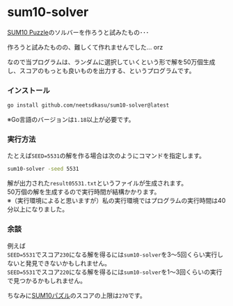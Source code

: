 # sum10-solver

[SUM10 Puzzle](https://neetsdkasu.github.io/game/sum10/index.html)のソルバーを作ろうと試みたもの･･･


作ろうと試みたものの、難しくて作れませんでした… orz  

なので当プログラムは、ランダムに選択していくという形で解を50万個生成し、スコアのもっとも良いものを出力する、というプログラムです。  

### インストール

```bash
go install github.com/neetsdkasu/sum10-solver@latest
```
※Go言語のバージョンは`1.18`以上が必要です。  


### 実行方法

たとえば`SEED=5531`の解を作る場合は次のようにコマンドを指定します。    
```bash
sum10-solver -seed 5531
```
解が出力された`result05531.txt`というファイルが生成されます。   
50万個の解を生成するので実行時間が結構かかります。  
※（実行環境によると思いますが）私の実行環境ではプログラムの実行時間は40分以上になりました。   



### 余談

例えば  
`SEED=5531`でスコア`230`になる解を得るには`sum10-solver`を3～5回くらい実行しないと発見できないかもしれません。  
`SEED=5531`でスコア`220`になる解を得るには`sum10-solver`を1～3回くらいの実行で見つかるかもしれません。  
  
ちなみに[SUM10パズル](https://neetsdkasu.github.io/game/sum10/index.html)のスコアの上限は`270`です。  



